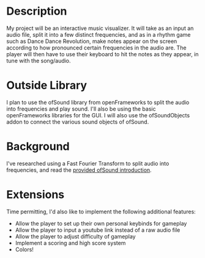 # Description
My project will be an interactive music visualizer. It will take as an input an audio file, split it into a few distinct frequencies, and as in a rhythm game such as Dance Dance Revolution,
make notes appear on the screen according to how pronounced certain frequencies in the audio are. The player will then have to use their keyboard to hit the notes as they appear, in tune
with the song/audio.

# Outside Library
I plan to use the ofSound library from openFrameworks to split the audio into frequencies and play sound. I'll also be using the basic openFrameworks libraries for the GUI. I will also use the ofSoundObjects addon to connect the various sound objects of ofSound.

# Background
I've researched using a Fast Fourier Transform to split audio into frequencies, and read the [provided ofSound introduction](https://openframeworks.cc/ofBook/chapters/sound.html).

# Extensions
Time permitting, I'd also like to implement the following additional features:
* Allow the player to set up their own personal keybinds for gameplay
* Allow the player to input a youtube link instead of a raw audio file
* Allow the player to adjust difficulty of gameplay
* Implement a scoring and high score system
* Colors!
